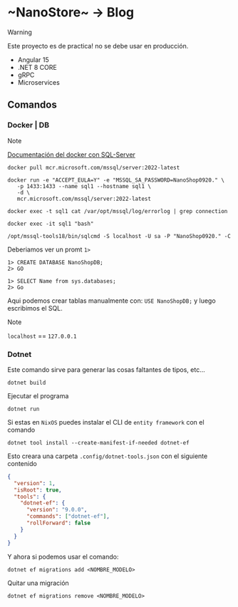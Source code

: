 # ~NanoStore~ -> Blog

> [!WARNING]
> Este proyecto es de practica! no se debe usar en producción.

- Angular 15
- .NET 8 CORE
- gRPC
- Microservices

## Comandos

### Docker | DB

> [!NOTE] 
> [Documentación del docker con SQL-Server](https://learn.microsoft.com/es-mx/sql/linux/quickstart-install-connect-docker?view=sql-server-ver15&tabs=cli&pivots=cs1-bash)

```shell
docker pull mcr.microsoft.com/mssql/server:2022-latest
```

```shell
docker run -e "ACCEPT_EULA=Y" -e "MSSQL_SA_PASSWORD=NanoShop0920." \
   -p 1433:1433 --name sql1 --hostname sql1 \
   -d \
   mcr.microsoft.com/mssql/server:2022-latest
```

```shell
docker exec -t sql1 cat /var/opt/mssql/log/errorlog | grep connection
```

```shell
docker exec -it sql1 "bash"
```

```shell
/opt/mssql-tools18/bin/sqlcmd -S localhost -U sa -P "NanoShop0920." -C
```

Deberiamos ver un promt `1>`

```shell
1> CREATE DATABASE NanoShopDB;
2> GO
```

```shell
1> SELECT Name from sys.databases;
2> Go
```

Aqui podemos crear tablas manualmente con: `USE NanoShopDB;` y luego escribimos el SQL.

> [!NOTE] 
> `localhost` == `127.0.0.1`

### Dotnet

Este comando sirve para generar las cosas faltantes de tipos, etc...

```shell
dotnet build
```

Ejecutar el programa

```shell
dotnet run
```

Si estas en `NixOS` puedes instalar el CLI de `entity framework` con el comando

```shell
dotnet tool install --create-manifest-if-needed dotnet-ef
```

Esto creara una carpeta `.config/dotnet-tools.json` con el siguiente contenido

```json
{
  "version": 1,
  "isRoot": true,
  "tools": {
    "dotnet-ef": {
      "version": "9.0.0",
      "commands": ["dotnet-ef"],
      "rollForward": false
    }
  }
}
```

Y ahora si podemos usar el comando:

```shell
dotnet ef migrations add <NOMBRE_MODELO>
```

Quitar una migración

```shell
dotnet ef migrations remove <NOMBRE_MODELO>
```
